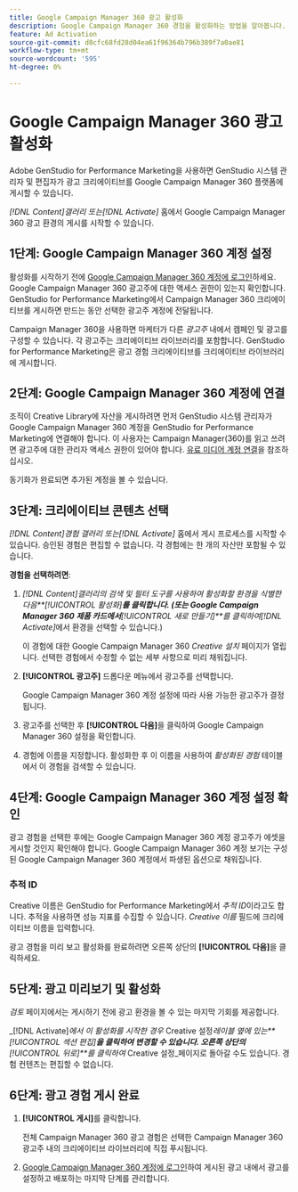```yaml
---
title: Google Campaign Manager 360 광고 활성화
description: Google Campaign Manager 360 경험을 활성화하는 방법을 알아봅니다.
feature: Ad Activation
source-git-commit: d0cfc68fd28d04ea61f96364b796b389f7a0ae81
workflow-type: tm+mt
source-wordcount: '595'
ht-degree: 0%

---
```


# Google Campaign Manager 360 광고 활성화

Adobe GenStudio for Performance Marketing을 사용하면 GenStudio 시스템 관리자 및 편집자가 광고 크리에이티브를 Google Campaign Manager 360 플랫폼에 게시할 수 있습니다.

_[!DNL Content]_갤러리 또는_[!DNL Activate]_ 홈에서 Google Campaign Manager 360 광고 환경의 게시를 시작할 수 있습니다.

## 1단계: Google Campaign Manager 360 계정 설정

활성화를 시작하기 전에 [Google Campaign Manager 360 계정에 로그인](https://campaignmanager.google.com)하세요. Google Campaign Manager 360 광고주에 대한 액세스 권한이 있는지 확인합니다. GenStudio for Performance Marketing에서 Campaign Manager 360 크리에이티브를 게시하면 만드는 동안 선택한 광고주 계정에 전달됩니다.

Campaign Manager 360을 사용하면 마케터가 다른 _광고주_ 내에서 캠페인 및 광고를 구성할 수 있습니다. 각 광고주는 크리에이티브 라이브러리를 포함합니다. GenStudio for Performance Marketing은 광고 경험 크리에이티브를 크리에이티브 라이브러리에 게시합니다.

## 2단계: Google Campaign Manager 360 계정에 연결

조직이 Creative Library에 자산을 게시하려면 먼저 GenStudio 시스템 관리자가 Google Campaign Manager 360 계정을 GenStudio for Performance Marketing에 연결해야 합니다. 이 사용자는 Campaign Manager(360)를 읽고 쓰려면 광고주에 대한 관리자 액세스 권한이 있어야 합니다. [유료 미디어 계정 연결](/help/user-guide/connectors/connect-channel.md)을 참조하십시오.

동기화가 완료되면 추가된 계정을 볼 수 있습니다.

## 3단계: 크리에이티브 콘텐츠 선택

_[!DNL Content]_경험 갤러리 또는_[!DNL Activate]_ 홈에서 게시 프로세스를 시작할 수 있습니다. 승인된 경험은 편집할 수 없습니다. 각 경험에는 한 개의 자산만 포함될 수 있습니다.

**경험을 선택하려면**:

1. _[!DNL Content]_갤러리의 검색 및 필터 도구를 사용하여 활성화할 환경을 식별한 다음&#x200B;**[!UICONTROL 활성화]**를 클릭합니다. (또는 Google Campaign Manager 360 제품 카드에서&#x200B;**[!UICONTROL 새로 만들기]**를 클릭하여_[!DNL Activate]_&#x200B;에서 환경을 선택할 수 있습니다.)

   이 경험에 대한 Google Campaign Manager 360 _Creative 설치_ 페이지가 열립니다. 선택한 경험에서 수정할 수 없는 세부 사항으로 미리 채워집니다.

1. **[!UICONTROL 광고주]** 드롭다운 메뉴에서 광고주를 선택합니다.

   Google Campaign Manager 360 계정 설정에 따라 사용 가능한 광고주가 결정됩니다.

1. 광고주를 선택한 후 **[!UICONTROL 다음]**&#x200B;을 클릭하여 Google Campaign Manager 360 설정을 확인합니다.

1. 경험에 이름을 지정합니다. 활성화한 후 이 이름을 사용하여 _활성화된 경험_ 테이블에서 이 경험을 검색할 수 있습니다.

## 4단계: Google Campaign Manager 360 계정 설정 확인

광고 경험을 선택한 후에는 Google Campaign Manager 360 계정 광고주가 에셋을 게시할 것인지 확인해야 합니다. Google Campaign Manager 360 계정 보기는 구성된 Google Campaign Manager 360 계정에서 파생된 옵션으로 채워집니다.

### 추적 ID

Creative 이름은 GenStudio for Performance Marketing에서 _추적 ID_&#x200B;이라고도 합니다. 추적을 사용하면 성능 지표를 수집할 수 있습니다. _Creative 이름_ 필드에 크리에이티브 이름을 입력합니다.

광고 경험을 미리 보고 활성화를 완료하려면 오른쪽 상단의 **[!UICONTROL 다음]**&#x200B;을 클릭하세요.

## 5단계: 광고 미리보기 및 활성화

_검토_ 페이지에서는 게시하기 전에 광고 환경을 볼 수 있는 마지막 기회를 제공합니다.

_[!DNL Activate]_에서 이 활성화를 시작한 경우_ Creative 설정&#x200B;_레이블 옆에 있는&#x200B;**[!UICONTROL 섹션 편집]**을 클릭하여 변경할 수 있습니다. 오른쪽 상단의&#x200B;**[!UICONTROL 뒤로]**를 클릭하여_ Creative 설정&#x200B;_페이지로 돌아갈 수도 있습니다. 경험 컨텐츠는 편집할 수 없습니다.

## 6단계: 광고 경험 게시 완료

1. **[!UICONTROL 게시]**&#x200B;를 클릭합니다.

   전체 Campaign Manager 360 광고 경험은 선택한 Campaign Manager 360 광고주 내의 크리에이티브 라이브러리에 직접 푸시됩니다.

1. [Google Campaign Manager 360 계정에 로그인](https://campaignmanager.google.com)하여 게시된 광고 내에서 광고를 설정하고 배포하는 마지막 단계를 관리합니다.
